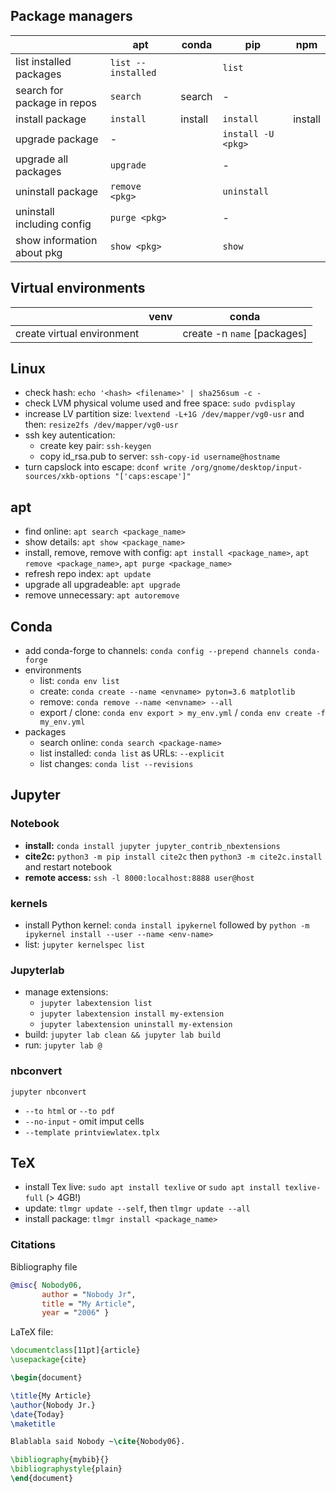## Package managers
|                             | apt                | conda  | pip                | npm |
| ---                         | ---                | ---    | ---                | --- |
| list installed packages     | `list --installed` |        | `list`             |
| search for package in repos | `search`           | search | -                  |
| install package             | `install`          | install| `install`          |install|
| upgrade package             | -                  |        | `install -U <pkg>` |
| upgrade all packages        | `upgrade`          |        | -                  |
| uninstall package           | `remove <pkg>`     |        | `uninstall`        |
| uninstall including config  | `purge <pkg>`      |        | -                  |
| show information about pkg  | `show <pkg>`       |        | `show`             |


## Virtual environments
|                             | venv               | conda
| ---                         | ---                | ---                       |
| create virtual environment  |                    |create -n `name` [packages]|


## Linux
- check hash: `echo '<hash> <filename>' | sha256sum -c -`
- check LVM physical volume used and free space: `sudo pvdisplay`
- increase LV partition size: `lvextend -L+1G /dev/mapper/vg0-usr` and then: `resize2fs /dev/mapper/vg0-usr`
- ssh key autentication:
  - create key pair: `ssh-keygen`
  - copy id_rsa.pub to server: `ssh-copy-id username@hostname`
- turn capslock into escape: `dconf write /org/gnome/desktop/input-sources/xkb-options "['caps:escape']"`

## apt
- find online: `apt search <package_name>`
- show details: `apt show <package_name>`
- install, remove, remove with config: `apt install <package_name>`, `apt remove <package_name>`, `apt purge <package_name>`
- refresh repo index: `apt update`
- upgrade all upgradeable: `apt upgrade`
- remove unnecessary: `apt autoremove`

## Conda
- add conda-forge to channels: `conda config --prepend channels conda-forge`
- environments
  - list: `conda env list`
  - create: `conda create --name <envname> pyton=3.6 matplotlib`
  - remove: `conda remove --name <envname> --all`
  - export / clone: `conda env export > my_env.yml` / `conda env create -f my_env.yml`
- packages
  - search online: `conda search <package-name>`
  - list installed: `conda list` as URLs: `--explicit`
  - list changes: `conda list --revisions`

## Jupyter
### Notebook
- **install:** `conda install jupyter jupyter_contrib_nbextensions`
- **cite2c:** `python3 -m pip install cite2c` then `python3 -m cite2c.install` and restart notebook
- **remote access:** `ssh -l 8000:localhost:8888 user@host`

### kernels
- install Python kernel: `conda install ipykernel` followed by `python -m ipykernel install --user --name <env-name>`
- list: `jupyter kernelspec list`

### Jupyterlab
- manage extensions:
  - `jupyter labextension list`
  - `jupyter labextension install my-extension`
  - `jupyter labextension uninstall my-extension`
- build: `jupyter lab clean && jupyter lab build`
- run: `jupyter lab @`

### nbconvert
`jupyter nbconvert`
- `--to html` or `--to pdf`
- `--no-input` - omit imput cells
- `--template printviewlatex.tplx`
## TeX
- install Tex live: `sudo apt install texlive` or `sudo apt install texlive-full` (> 4GB!)
- update: `tlmgr update --self`, then `tlmgr update --all`
- install package: `tlmgr install <package_name>`
### Citations
Bibliography file
```bibtex
@misc{ Nobody06,
       author = "Nobody Jr",
       title = "My Article",
       year = "2006" }
```
LaTeX file:
```latex
\documentclass[11pt]{article}
\usepackage{cite}

\begin{document}

\title{My Article}
\author{Nobody Jr.}
\date{Today}
\maketitle

Blablabla said Nobody ~\cite{Nobody06}.

\bibliography{mybib}{}
\bibliographystyle{plain}
\end{document}
```




